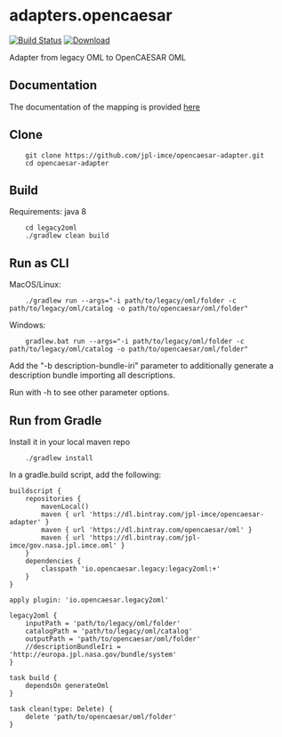 # adapters.opencaesar

[![Build Status](https://travis-ci.org/JPL-IMCE/opencaesar-adapter.svg?branch=master)](https://travis-ci.org/JPL-IMCE/opencaesar-adapter)
[ ![Download](https://api.bintray.com/packages/jpl-imce/opencaesar-adapter/legacy2oml/images/download.svg) ](https://bintray.com/jpl-imce/opencaesar-adapter/legacy2oml/_latestVersion)

Adapter from legacy OML to OpenCAESAR OML

## Documentation

The documentation of the mapping is provided [here](docs/Legacy-to-New-OML-Mapping.md)

## Clone
```
    git clone https://github.com/jpl-imce/opencaesar-adapter.git
    cd opencaesar-adapter
```
      
## Build
Requirements: java 8 
```
    cd legacy2oml
    ./gradlew clean build
```

## Run as CLI

MacOS/Linux:
```
    ./gradlew run --args="-i path/to/legacy/oml/folder -c path/to/legacy/oml/catalog -o path/to/opencaesar/oml/folder"
```
Windows:
```
    gradlew.bat run --args="-i path/to/legacy/oml/folder -c path/to/legacy/oml/catalog -o path/to/opencaesar/oml/folder"
```

Add the "-b description-bundle-iri" parameter to additionally generate a description bundle importing all descriptions.

Run with -h to see other parameter options.

## Run from Gradle

Install it in your local maven repo
```
    ./gradlew install
```
In a gradle.build script, add the following:
```
buildscript {
	repositories {
		mavenLocal()
		maven { url 'https://dl.bintray.com/jpl-imce/opencaesar-adapter' }
		maven { url 'https://dl.bintray.com/opencaesar/oml' }
		maven { url 'https://dl.bintray.com/jpl-imce/gov.nasa.jpl.imce.oml' }
	}
	dependencies {
		classpath 'io.opencaesar.legacy:legacy2oml:+'
	}
}

apply plugin: 'io.opencaesar.legacy2oml'

legacy2oml {
	inputPath = 'path/to/legacy/oml/folder'
	catalogPath = 'path/to/legacy/oml/catalog'
	outputPath = 'path/to/opencaesar/oml/folder'
	//descriptionBundleIri = 'http://europa.jpl.nasa.gov/bundle/system'
}

task build {
	dependsOn generateOml
}

task clean(type: Delete) {
	delete 'path/to/opencaesar/oml/folder'
}
```



